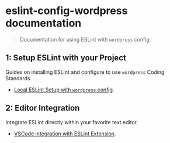 # eslint-config-wordpress documentation

> Documentation for using ESLint with `wordpress` config.

## 1: Setup ESLint with your Project

Guides on installing ESLint and configure to use `wordpress` Coding Standards.

* [Local ESLint Setup with `wordpress` config](00-eslint-cli-setup.md).

## 2: Editor Integration

Integrate ESLint directly within your favorite text editor.

* [VSCode integration with ESLint Extension](01-vscode-setup.md).
